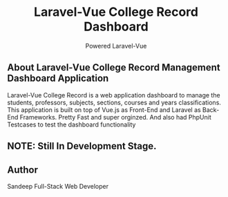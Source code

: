 <h1 align="center">Laravel-Vue College Record Dashboard</h1>


<p align="center">
Powered Laravel-Vue 
</p>

## About Laravel-Vue College Record Management Dashboard Application

Laravel-Vue College Record is a web application dashboard to manage the students, professors, subjects, sections, courses and years classifications. This application is built on top of Vue.js as Front-End and Laravel as Back-End Frameworks. Pretty Fast and super orginzed.  And also had PhpUnit Testcases to test the dashboard functionality

## NOTE: Still In Development Stage.

## Author
Sandeep
Full-Stack Web Developer
